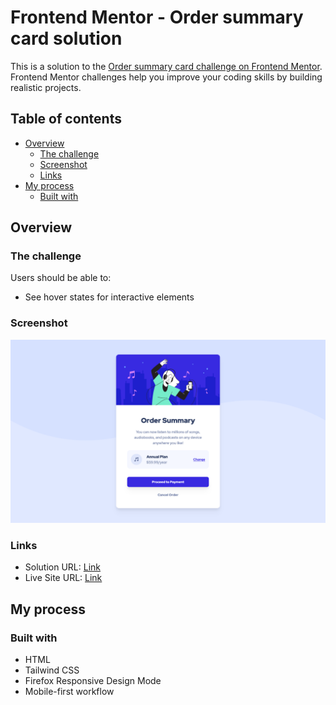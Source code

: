 # Frontend Mentor - Order summary card solution

This is a solution to the [Order summary card challenge on Frontend Mentor](https://www.frontendmentor.io/challenges/order-summary-component-QlPmajDUj). Frontend Mentor challenges help you improve your coding skills by building realistic projects. 

## Table of contents

- [Overview](#overview)
  - [The challenge](#the-challenge)
  - [Screenshot](#screenshot)
  - [Links](#links)
- [My process](#my-process)
  - [Built with](#built-with)

## Overview

### The challenge

Users should be able to:

- See hover states for interactive elements

### Screenshot

![](./screenshot.png)

### Links

- Solution URL: [Link](https://github.com/WestSopho/frontend-order-summary-component)
- Live Site URL: [Link](https://westsopho.github.io/frontend-order-summary-component)

## My process

### Built with

- HTML
- Tailwind CSS
- Firefox Responsive Design Mode
- Mobile-first workflow